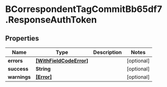 # BCorrespondentTagCommitBb65df7.ResponseAuthToken

## Properties

Name | Type | Description | Notes
------------ | ------------- | ------------- | -------------
**errors** | [**[WithFieldCodeError]**](WithFieldCodeError.md) |  | [optional] 
**success** | **String** |  | [optional] 
**warnings** | [**[Error]**](Error.md) |  | [optional] 


